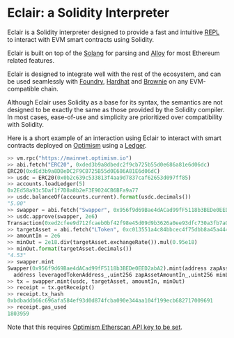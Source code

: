 # Eclair: a Solidity Interpreter

Eclair is a Solidity interpreter designed to provide a fast and intuitive [REPL](https://en.wikipedia.org/wiki/Read%E2%80%93eval%E2%80%93print_loop)
to interact with EVM smart contracts using Solidity.

Eclair is built on top of the [Solang](https://solang.readthedocs.io/en/v0.3.3/) for parsing and [Alloy](https://alloy.rs/) for most
Ethereum related features.

Eclair is designed to integrate well with the rest of the ecosystem, and can be used seamlessly with [Foundry](https://book.getfoundry.sh/), [Hardhat](https://hardhat.org/) and [Brownie](https://eth-brownie.readthedocs.io/en/stable/) on any EVM-compatible chain.


Although Eclair uses Solidity as a base for its syntax, the semantics are not designed to be exactly the same as those provided by the Solidity compiler.
In most cases, ease-of-use and simplicity are prioritized over compatibility with Solidity.

Here is a short example of an interaction using Eclair to interact with smart contracts deployed on [Optimism](https://optimism.io/) using a [Ledger](https://www.ledger.com/).

```python
>> vm.rpc("https://mainnet.optimism.io")
>> abi.fetch("ERC20", 0xded3b9a8dbedc2f9cb725b55d0e686a81e6d06dc)
ERC20(0xdEd3b9a8DBeDC2F9CB725B55d0E686A81E6d06dC)
>> usdc = ERC20(0x0b2c639c533813f4aa9d7837caf62653d097ff85)
>> accounts.loadLedger(5)
0x2Ed58a93c5Daf1f7D8a8b2eF3E9024CB6BFa9a77
>> usdc.balanceOf(accounts.current).format(usdc.decimals())
"5.00"
>> swapper = abi.fetch("Swapper", 0x956f9d69Bae4dACad99fF5118b3BEDe0EED2abA2)
>> usdc.approve(swapper, 2e6)
Transaction(0xed2cfee9d712fcaeb0bf42f98e45d09d9b3626a0ee93dfc730a3fb7a0cda8ff0)
>> targetAsset = abi.fetch("LToken", 0xc013551a4c84bbcec4f75dbb8a45a444e2e9bbe7)
>> amountIn = 2e6
>> minOut = 2e18.div(targetAsset.exchangeRate()).mul(0.95e18)
>> minOut.format(targetAsset.decimals())
"4.53"
>> swapper.mint
Swapper(0x956f9d69Bae4dACad99fF5118b3BEDe0EED2abA2).mint(address zapAssetAddress_,
  address leveragedTokenAddress_,uint256 zapAssetAmountIn_,uint256 minLeveragedTokenAmountOut_)
>> tx = swapper.mint(usdc, targetAsset, amountIn, minOut)
>> receipt = tx.getReceipt()
>> receipt.tx_hash
0xbdbaddb66c696afa584ef93d0d874fcba090e344aa104f199ecb682717009691
>> receipt.gas_used
1803959
```

Note that this requires [Optimism Etherscan API key to be set](./configuration.md).
